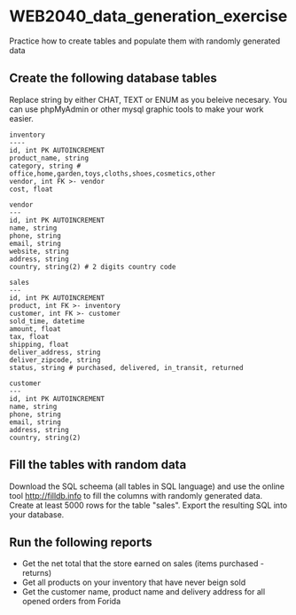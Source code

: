 # WEB2040_data_generation_exercise
Practice how to create tables and populate them with randomly generated data

## Create the following database tables
Replace string by either CHAT, TEXT or ENUM as you beleive necesary. You can use phpMyAdmin or other mysql graphic tools to make your work easier.

```
inventory
----
id, int PK AUTOINCREMENT
product_name, string
category, string # office,home,garden,toys,cloths,shoes,cosmetics,other
vendor, int FK >- vendor
cost, float

vendor
---
id, int PK AUTOINCREMENT
name, string
phone, string
email, string
website, string
address, string
country, string(2) # 2 digits country code

sales
---
id, int PK AUTOINCREMENT
product, int FK >- inventory
customer, int FK >- customer
sold_time, datetime
amount, float
tax, float
shipping, float
deliver_address, string
deliver_zipcode, string
status, string # purchased, delivered, in_transit, returned

customer
---
id, int PK AUTOINCREMENT
name, string
phone, string
email, string
address, string
country, string(2)
```

## Fill the tables with random data
Download the SQL scheema (all tables in SQL language) and use the online tool http://filldb.info to fill the columns with randomly generated data. Create at least 5000 rows for the table "sales". Export the resulting SQL into your database. 

## Run the following reports
* Get the net total that the store earned on sales (items purchased - returns) 
* Get all products on your inventory that have never beign sold
* Get the customer name, product name and delivery address for all opened orders from Forida
